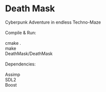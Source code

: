 # Death Mask
Cyberpunk Adventure in endless Techno-Maze<br>
<br>
Compile & Run:<br><br>
cmake .<br>
make<br>
DeathMask/DeathMask<br><br>
Dependencies:<br><br>
Assimp<br>
SDL2<br>
Boost